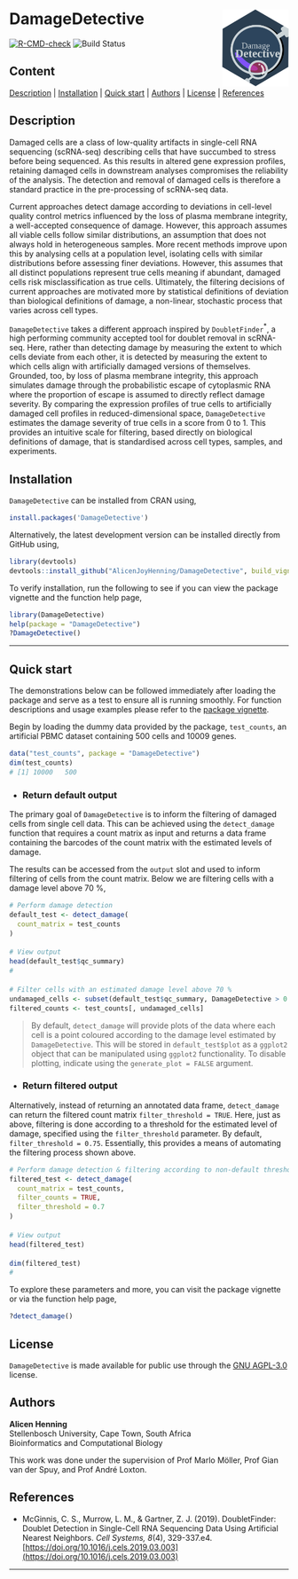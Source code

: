 # DamageDetective <img src="man/figures/logo.svg" align="right" height="139"/>

<!-- badges: start -->

[![R-CMD-check](https://github.com/AlicenJoyHenning/DamageDetective/actions/workflows/R-CMD-check.yaml/badge.svg)](https://github.com/cosimameyer/overviewR/actions) ![Build Status](https://github.com/AlicenJoyHenning/DamageDetective/actions/workflows/build.yml/badge.svg)

<!-- badges: end -->

## Content

[Description](#description) \| [Installation](#installation) \| [Quick start](#quick-start) \| [Authors](#authors) \| [License](#license) \| [References](#references)

## Description

Damaged cells are a class of low-quality artifacts in single-cell RNA sequencing (scRNA-seq) describing cells that have succumbed to stress before being sequenced. As this results in altered gene expression profiles, retaining damaged cells in downstream analyses compromises the reliability of the analysis. The detection and removal of damaged cells is therefore a standard practice in the pre-processing of scRNA-seq data.

Current approaches detect damage according to deviations in cell-level quality control metrics influenced by the loss of plasma membrane integrity, a well-accepted consequence of damage. However, this approach assumes all viable cells follow similar distributions, an assumption that does not always hold in heterogeneous samples. More recent methods improve upon this by analysing cells at a population level, isolating cells with similar distributions before assessing finer deviations. However, this assumes that all distinct populations represent true cells meaning if abundant, damaged cells risk misclassification as true cells. Ultimately, the filtering decisions of current approaches are motivated more by statistical definitions of deviation than biological definitions of damage, a non-linear, stochastic process that varies across cell types. 

`DamageDetective` takes a different approach inspired by `DoubletFinder`$^*$, a high performing community accepted tool for doublet removal in scRNA-seq. Here, rather than detecting damage by measuring the extent to which cells deviate from each other, it is detected by measuring the extent to which cells align with artificially damaged versions of themselves. Grounded, too, by loss of plasma membrane integrity, this approach simulates damage through the probabilistic escape of cytoplasmic RNA where the proportion of escape is assumed to directly reflect damage severity. By comparing the expression profiles of true cells to artificially damaged cell profiles in reduced-dimensional space, `DamageDetective` estimates the damage severity of true cells in a score from 0 to 1. This provides an intuitive scale for filtering, based directly on biological definitions of damage, that is standardised across cell types, samples, and experiments.

## Installation

`DamageDetective` can be installed from CRAN using,

``` r
install.packages('DamageDetective')
```

Alternatively, the latest development version can be installed directly from GitHub using,

``` r
library(devtools)
devtools::install_github("AlicenJoyHenning/DamageDetective", build_vignettes = TRUE)
```

To verify installation, run the following to see if you can view the package vignette and the function help page,

``` r
library(DamageDetective)
help(package = "DamageDetective")
?DamageDetective()
```

------------------------------------------------------------------------

## Quick start

The demonstrations below can be followed immediately after loading the package and serve as a test to ensure all is running smoothly. For function descriptions and usage examples please refer to the [package vignette](link).

Begin by loading the dummy data provided by the package, `test_counts`, an artificial PBMC dataset containing 500 cells and 10009 genes.

``` r
data("test_counts", package = "DamageDetective")
dim(test_counts)
# [1] 10000   500
```

<ul>

<li>

<h3>Return default output</h3>

</li>

</ul>

The primary goal of `DamageDetective` is to inform the filtering of damaged cells from single cell data. This can be achieved using the `detect_damage` function that requires a count matrix as input and returns a data frame containing the barcodes of the count matrix with the estimated levels of damage.

The results can be accessed from the `output` slot and used to inform filtering of cells from the count matrix. Below we are filtering cells with a damage level above 70 %,

``` r
# Perform damage detection
default_test <- detect_damage(
  count_matrix = test_counts
)

# View output
head(default_test$qc_summary) 
# 

# Filter cells with an estimated damage level above 70 % 
undamaged_cells <- subset(default_test$qc_summary, DamageDetective > 0.7)
filtered_counts <- test_counts[, undamaged_cells]
```

> By default, `detect_damage` will provide plots of the data where each cell is a point coloured according to the damage level estimated by `DamageDetective`. This will be stored in `default_test$plot` as a `ggplot2` object that can be manipulated using `ggplot2` functionality. To disable plotting, indicate using the `generate_plot = FALSE` argument.

<ul>

<li>

<h3>Return filtered output</h3>

</li>

</ul>

Alternatively, instead of returning an annotated data frame, `detect_damage` can return the filtered count matrix `filter_threshold = TRUE`. Here, just as above, filtering is done according to a threshold for the estimated level of damage, specified using the `filter_threshold` parameter. By default, `filter_threshold = 0.75`. Essentially, this provides a means of automating the filtering process shown above.

``` r
# Perform damage detection & filtering according to non-default threshold
filtered_test <- detect_damage(
  count_matrix = test_counts, 
  filter_counts = TRUE,
  filter_threshold = 0.7
)

# View output
head(filtered_test)

dim(filtered_test)
#
```

To explore these parameters and more, you can visit the package vignette
 or via the function help page,

``` r
?detect_damage()
```

## License

`DamageDetective` is made available for public use through the [GNU AGPL-3.0](https://opensource.org/licenses/AGPL-3.0) license.

## Authors

**Alicen Henning**\
Stellenbosch University, Cape Town, South Africa\
Bioinformatics and Computational Biology

This work was done under the supervision of Prof Marlo Möller, Prof Gian van der Spuy, and Prof André Loxton.

## References

- McGinnis, C. S., Murrow, L. M., & Gartner, Z. J. (2019). DoubletFinder: Doublet Detection in Single-Cell RNA Sequencing Data Using Artificial Nearest Neighbors. *Cell Systems, 8*(4), 329-337.e4. [https://doi.org/10.1016/j.cels.2019.03.003](https://doi.org/10.1016/j.cels.2019.03.003)

------------------------------------------------------------------------
